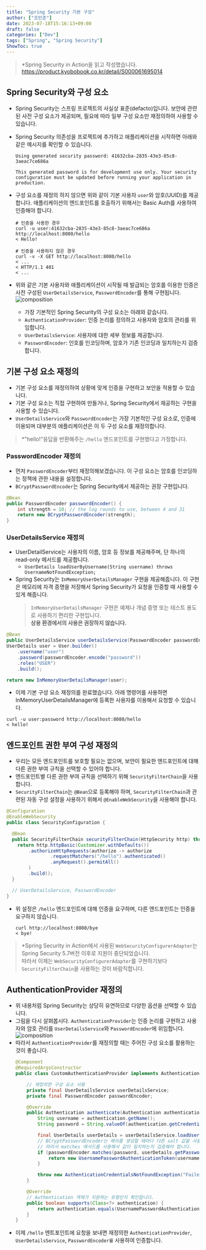 ```yaml
---
title: "Spring Security 기본 구성"
author: ["조민준"]
date: 2023-07-18T15:16:13+09:00
draft: false
categories: ["Dev"]
tags: ["Spring", "Spring Security"]
ShowToc: true
---
```


> \*Spring Security in Action을 읽고 작성했습니다.  
> https://product.kyobobook.co.kr/detail/S000061695014

## Spring Security와 구성 요소

- Spring Security는 스프링 프로젝트의 사실상 표준(defacto)입니다. 보안에 관련된 사전 구성 요소가 제공되며, 필요에 따라 일부 구성 요소만 재정의하여 사용할 수 있습니다.
- Spring Security 의존성을 프로젝트에 추가하고 애플리케이션을 시작하면 아래와 같은 메시지를 확인할 수 있습니다.

  ```shell
  Using generated security password: 41632cba-2835-43e3-85c8-3aeac7ce686a

  This generated password is for development use only. Your security configuration must be updated before running your application in production.
  ```

- 구성 요소를 재정의 하지 않으면 위와 같이 기본 사용자 `user`와 암호(UUID)를 제공합니다. 애플리케이션의 엔드포인트를 호출하기 위해서는 Basic Auth를 사용하여 인증해야 합니다.

  ```shell
  # 인증을 사용한 경우
  curl -u user:41632cba-2835-43e3-85c8-3aeac7ce686a http://localhost:8080/hello
  < Hello!

  # 인증을 사용하지 않은 경우
  curl -v -X GET http://localhost:8080/hello
  < ...
  < HTTP/1.1 401
  < ...
  ```

- 위와 같은 기본 사용자와 애플리케이션이 시작될 때 발급되는 암호를 이용한 인증은 사전 구성된 `UserDetailsService`, `PasswordEncoder`를 통해 구현됩니다.  
  ![composition](/images/notes/spring-security-in-action/composition.png)
  - 가장 기본적인 Spring Security의 구성 요소는 아래와 같습니다.
  - `AuthenticationProvider`: 인증 논리를 정의하고 사용자와 암호의 관리를 위임합니다.
  - `UserDetailsService`: 사용자에 대한 세부 정보를 제공합니다.
  - `PasswordEncoder`: 인호를 인코딩하며, 암호가 기존 인코딩과 일치하는지 검증합니다.

## 기본 구성 요소 재정의

- 기본 구성 요소를 재정의하여 상황에 맞게 인증을 구현하고 보안을 적용할 수 있습니다.
- 기본 구성 요소는 직접 구현하여 만들거나, Spring Security에서 재공하는 구현을 사용할 수 있습니다.
- `UserDetailsService`와 `PasswordEncoder`는 가장 기본적인 구성 요소로, 인증에 이용되며 대부분의 애플리케이션은 이 두 구성 요소를 재정의합니다.

> \*"hello!"응답을 반환해주는 `/hello` 엔드포인트를 구현했다고 가정합니다.

### PasswordEncoder 재정의

- 먼저 `PasswordEncoder`부터 재정의해보겠습니다. 이 구성 요소는 암호를 인코딩하는 정책에 관한 내용을 설정합니다.
- `BCryptPasswordEncoder`는 Spring Security에서 제공하는 권장 구현입니다.

```java
@Bean
public PasswordEncoder passwordEncoder() {
    int strength = 10; // the log rounds to use, between 4 and 31
    return new BCryptPasswordEncoder(strength);
}
```

### UserDetailsService 재정의

- UserDetailService는 사용자의 이름, 암호 등 정보를 제공해주며, 단 하나의 read-only 메서드를 제공합니다.
  - `UserDetails loadUserByUsername(String username) throws UsernameNotFoundException;`
- Spring Security는 `InMemoryUserDetailsManager` 구현을 제공해줍니다. 이 구현은 메모리에 자격 증명을 저장해서 Spring Security가 요청을 인증할 때 사용할 수 있게 해줍니다.
  > `InMemoryUserDetailsManager` 구현은 예제나 개념 증명 또는 테스트 용도로 사용하기 편리한 구현입니다.  
  > **상용 환경에서의 사용은 권장하지 않습니다.**

```java
@Bean
public UserDetailsService userDetailsService(PasswordEncoder passwordEncoder) {
UserDetails user = User.builder()
    .username("user")
    .password(passwordEncoder.encode("password"))
    .roles("USER")
    .build();

return new InMemoryUserDetailsManager(user);
```

- 이제 기본 구성 요소 재정의를 완료했습니다. 아래 명령어를 사용하면 InMemoryUserDetailsManager에 등록한 사용자를 이용해서 요청할 수 있습니다.

```shell
curl -u user:password http://localhost:8080/hello
< hello!
```

## 엔드포인트 권한 부여 구성 재정의

- 우리는 모든 엔드포인트를 보호할 필요는 없으며, 보안이 필요한 엔드포인트에 대해 다른 권한 부여 규칙을 선택할 수 있어야 합니다.
- 엔드포인트별 다른 권한 부여 규칙을 선택하기 위해 `SecurityFilterChain`을 사용합니다.
- `SecurityFilterChain`는 `@Bean`으로 등록해야 하며, `SecurityFilterChain`과 관련된 자동 구성 설정을 사용하기 위해서 `@EnableWebSecurity`을 사용해야 합니다.

```java
@Configuration
@EnableWebSecurity
public class SecurityConfiguration {

  @Bean
  public SecurityFilterChain securityFilterChain(HttpSecurity http) throws Exception {
    return http.httpBasic(Customizer.withDefaults())
        .authorizeHttpRequests(authorize -> authorize
                .requestMatchers("/hello").authenticated()
                .anyRequest().permitAll()
        )
        .build();
  }

  // UserDetailsService, PasswordEncoder
}
```

- 위 설정은 `/hello` 엔드포인트에 대해 인증을 요구하며, 다른 엔드포인트는 인증을 요구하지 않습니다.
  ```shell
  curl http://localhost:8080/bye
  < bye!
  ```

> \*Spring Security in Action에서 사용된 `WebSecurityConfigurerAdapter`는 Spring Security 5.7버전 이후로 지원이 중단되었습니다.  
> 따라서 이제는 `WebSecurityConfigurerAdapter`를 구현하기보다 `SecurityFilterChain`을 사용하는 것이 바람직합니다.

## AuthenticationProvider 재정의
- 위 내용처럼 Spring Security는 상당히 유연하므로 다양한 옵션을 선택할 수 있습니다.
- 그림을 다시 살펴봅시다. `AuthenticationProvider`는 인증 논리를 구현하고 사용자와 암호 관리를 `UserDetailsService`와 `PasswordEncoder`에 위임합니다.  
  ![composition](/images/notes/spring-security-in-action/composition.png)
- 따라서 `AuthenticationProvider`를 재정의할 때는 주어진 구성 요소를 활용하는 것이 좋습니다.
  ```java
  @Component
  @RequiredArgsConstructor
  public class CustomAuthenticationProvider implements AuthenticationProvider {

      // 재정의한 구성 요소 사용
      private final UserDetailsService userDetailsService;
      private final PasswordEncoder passwordEncoder;

      @Override
      public Authentication authenticate(Authentication authentication) throws AuthenticationException {
          String username = authentication.getName();
          String password = String.valueOf(authentication.getCredentials());

          final UserDetails userDetails = userDetailsService.loadUserByUsername(username);
          // BCryptPasswordEncoder는 해쉬를 생성할 때마다 다른 salt 값을 사용합니다.
          // 따라서 matches 메서드를 사용해서 값이 일치하는지 검증해야 합니다.
          if (passwordEncoder.matches(password, userDetails.getPassword())) {
              return new UsernamePasswordAuthenticationToken(username, password, userDetails.getAuthorities());
          }

          throw new AuthenticationCredentialsNotFoundException("Failed to authenticate");
      }

      @Override
      // Authentication 객체가 지원하는 유형인지 확인합니다.
      public boolean supports(Class<?> authentication) {
          return authentication.equals(UsernamePasswordAuthenticationToken.class);
      }
  }
  ```
- 이제 `/hello` 엔트포인트에 요청을 보내면 재정의한 `AuthenticationProvider`, `UserDetailsService`, `PasswordEncoder를` 사용하여 인증합니다.
  